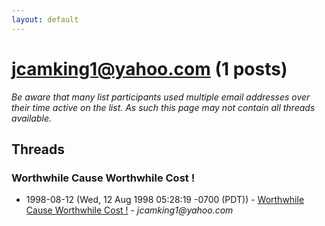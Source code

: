 ```yaml
---
layout: default
---
```


# jcamking1@yahoo.com (1 posts)

_Be aware that many list participants used multiple email addresses over their time active on the list. As such this page may not contain all threads available._

## Threads

### Worthwhile Cause Worthwhile Cost !
+ 1998-08-12 (Wed, 12 Aug 1998 05:28:19 -0700 (PDT)) - [Worthwhile Cause Worthwhile Cost !](/archive/1998/08/d3b70bd4347ab67cfa2dd47032771b48683d1a546c84230a3d7c92dd96b975af) - _jcamking1@yahoo.com_

